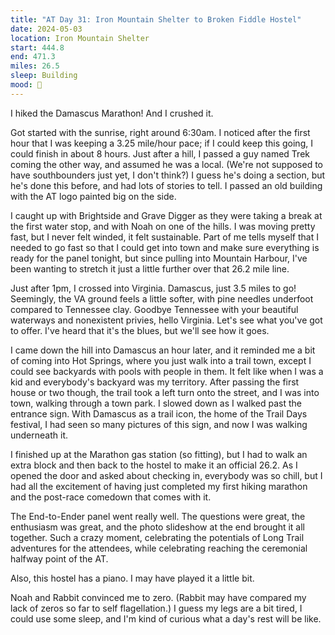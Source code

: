 ```yaml
---
title: "AT Day 31: Iron Mountain Shelter to Broken Fiddle Hostel"
date: 2024-05-03
location: Iron Mountain Shelter
start: 444.8
end: 471.3
miles: 26.5
sleep: Building
mood: 🙂
---
```

I hiked the Damascus Marathon! And I crushed it.

Got started with the sunrise, right around 6:30am. I noticed after the first hour that I was keeping a 3.25 mile/hour pace; if I could keep this going, I could finish in about 8 hours. Just after a hill, I passed a guy named Trek coming the other way, and assumed he was a local. (We're not supposed to have southbounders just yet, I don't think?) I guess he's doing a section, but he's done this before, and had lots of stories to tell. I passed an old building with the AT logo painted big on the side.

I caught up with Brightside and Grave Digger as they were taking a break at the first water stop, and with Noah on one of the hills. I was moving pretty fast, but I never felt winded, it felt sustainable. Part of me tells myself that I needed to go fast so that I could get into town and make sure everything is ready for the panel tonight, but since pulling into Mountain Harbour, I've been wanting to stretch it just a little further over that 26.2 mile line.

Just after 1pm, I crossed into Virginia. Damascus, just 3.5 miles to go! Seemingly, the VA ground feels a little softer, with pine needles underfoot compared to Tennessee clay. Goodbye Tennessee with your beautiful waterways and nonexistent privies, hello Virginia. Let's see what you've got to offer. I've heard that it's the blues, but we'll see how it goes.

I came down the hill into Damascus an hour later, and it reminded me a bit of coming into Hot Springs, where you just walk into a trail town, except I could see backyards with pools with people in them. It felt like when I was a kid and everybody's backyard was my territory. After passing the first house or two though, the trail took a left turn onto the street, and I was into town, walking through a town park. I slowed down as I walked past the entrance sign. With Damascus as a trail icon, the home of the Trail Days festival, I had seen so many pictures of this sign, and now I was walking underneath it.

I finished up at the Marathon gas station (so fitting), but I had to walk an extra block and then back to the hostel to make it an official 26.2. As I opened the door and asked about checking in, everybody was so chill, but I had all the excitement of having just completed my first hiking marathon and the post-race comedown that comes with it.

The End-to-Ender panel went really well. The questions were great, the enthusiasm was great, and the photo slideshow at the end brought it all together. Such a crazy moment, celebrating the potentials of Long Trail adventures for the attendees, while celebrating reaching the ceremonial halfway point of the AT.

Also, this hostel has a piano. I may have played it a little bit.

Noah and Rabbit convinced me to zero. (Rabbit may have compared my lack of zeros so far to self flagellation.) I guess my legs are a bit tired, I could use some sleep, and I'm kind of curious what a day's rest will be like.
